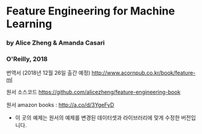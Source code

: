 
# Feature Engineering for Machine Learning 

### by Alice Zheng &amp; Amanda Casari

### O'Reilly, 2018

번역서 (2018년 12월 26일 출간 예정)
http://www.acornpub.co.kr/book/feature-ml

원서 소스코드
https://github.com/alicezheng/feature-engineering-book

원서
amazon books : http://a.co/d/3YgeFyD

* 이 곳의 예제는 원서의 예제를 변경된 데이터셋과 라이브러리에 맞게 수정한 버전입니다.
